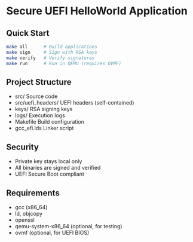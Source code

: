 # Secure UEFI HelloWorld Application

## Quick Start
```bash
make all      # Build applications
make sign     # Sign with RSA keys
make verify   # Verify signatures
make run      # Run in QEMU (requires OVMF)
```

## Project Structure
- src/               Source code
- src/uefi_headers/  UEFI headers (self-contained)
- keys/              RSA signing keys
- logs/              Execution logs
- Makefile           Build configuration
- gcc_efi.lds        Linker script

## Security
- Private key stays local only
- All binaries are signed and verified
- UEFI Secure Boot compliant

## Requirements
- gcc (x86_64)
- ld, objcopy
- openssl
- qemu-system-x86_64 (optional, for testing)
- ovmf (optional, for UEFI BIOS)
